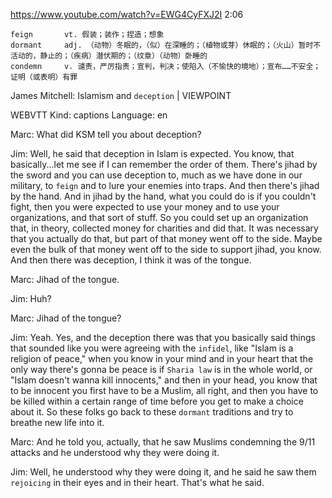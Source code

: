 https://www.youtube.com/watch?v=EWG4CyFXJ2I 
2:06

```
feign       vt. 假装；装作；捏造；想象
dormant     adj. （动物）冬眠的，（似）在深睡的；（植物或芽）休眠的；（火山）暂时不活动的，静止的；（疾病）潜伏期的；（纹章）（动物）卧睡的
condemn     v. 谴责，严厉指责；宣判，判决；使陷入（不愉快的境地）；宣布……不安全；证明（或表明）有罪
```

James Mitchell: Islamism and `deception` | VIEWPOINT

WEBVTT Kind: captions Language: en 

Marc: What did KSM tell you about deception? 

Jim: Well, he said that deception in Islam is expected. You know, that basically...let me see if I can remember the order of them. There's jihad by the sword and you can use deception to, much as we have done in our military, to `feign` and to lure your enemies into traps. And then there's jihad by the hand. And in jihad by the hand, what you could do is if you couldn't fight, then you were expected to use your money and to use your organizations, and that sort of stuff. So you could set up an organization that, in theory, collected money for charities and did that. It was necessary that you actually do that, but part of that money went off to the side. Maybe even the bulk of that money went off to the side to support jihad, you know. And then there was deception, I think it was of the tongue. 

Marc: Jihad of the tongue. 

Jim: Huh? 

Marc: Jihad of the tongue? 

Jim: Yeah. Yes, and the deception there was that you basically said things that sounded like you were agreeing with the `infidel`, like "Islam is a religion of peace," when you know in your mind and in your heart that the only way there's gonna be peace is if `Sharia law` is in the whole world, or "Islam doesn't wanna kill innocents," and then in your head, you know that to be innocent you first have to be a Muslim, all right, and then you have to be killed within a certain range of time before you get to make a choice about it. So these folks go back to these `dormant` traditions and try to breathe new life into it. 

Marc: And he told you, actually, that he saw Muslims condemning the 9/11 attacks and he understood why they were doing it. 

Jim: Well, he understood why they were doing it, and he said he saw them `rejoicing` in their eyes and in their heart. That's what he said. 